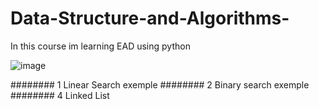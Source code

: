 # Data-Structure-and-Algorithms-
In this course im learning EAD using python 

![image](https://github.com/mundinho340/Data-Structure-and-Algorithms-/assets/72931424/e47936c6-d6d3-4b1f-800a-2f3e3f614945)

######## 1 Linear Search exemple
######## 2 Binary search exemple 
######## 4 Linked List


